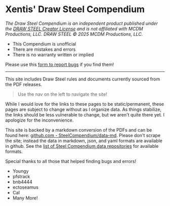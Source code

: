 # Xentis' Draw Steel Compendium

_The Draw Steel Compendium is an independent product published under the [DRAW STEEL Creator License](https://www.mcdmproductions.com/draw-steel-creator-license) and is not 
affiliated with MCDM Productions, LLC. DRAW STEEL © 2025 MCDM Productions, LLC._ 

- This Compendium is unofficial
- There are mistakes and errors
- There is no warranty written or implied

Please use this [form to report bugs](https://docs.google.com/forms/d/e/1FAIpQLSc6m-pZ0NLt2EArE-Tcxr-XbAPMyhu40ANHJKtyRvvwBd2LSw/viewform?usp=sharing&ouid=105036387964900154878) if you find them!

---

This site includes Draw Steel rules and documents currently sourced from the PDF releases.

> Use the nav on the left to navigate the site!

While I would love for the links to these pages to be static/permanent, these pages are subject to change without as I
organize data.  As things stabilize, the links should be less vulnerable to change, but we aren't quite there yet. I 
apologize for the inconvenience.

This site is backed by a markdown conversion of the PDFs and can be found here: 
[github.com - SteelCompendium/data-md](https://github.com/SteelCompendium/data-md). Please don't scrape the site; 
instead the data in markdown, json, and yaml formats are available in github.  See the 
[list of Steel Compendium data repositories](https://steelcompendium.io/#draw-steel-data) for available formats.

Special thanks to all those that helped finding bugs and errors!

- Youngy 
- pfstrack
- bnb4444
- ectoseamus
- Cal
- Many More!